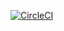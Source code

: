 [![CircleCI](https://circleci.com/gh/SamoilenkoS/Advanced2/tree/master.svg?style=svg)](https://circleci.com/gh/SamoilenkoS/Advanced2/tree/master)